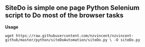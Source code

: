 
## SiteDo is simple one page Python Selenium script to Do most of the browser tasks

**Usage**

`
wget https://raw.githubusercontent.com/nzvincent/nzvincent-github/master/python/siteDoAutomation/siteDo.py \
     -O siteDo.py
`
